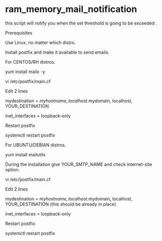# ram_memory_mail_notification

this script will notify you when the set threshold is going to be exceeded .

Prerequisites

Use Linux, no matter which distro.

Install postfix and make it available to send emails. 

For CENTOS/RH distros.

yum install mailx -y

vi /etc/postfix/main.cf

Edit 2 lines

mydestination = $myhostname, localhost.$mydomain, localhost, YOUR_DESTINATION

inet_interfaces = loopback-only

Restart postfix 

systemctl restart postfix

For UBUNTU/DEBIAN distros.

yum install mailutils

During the installation give YOUR_SMTP_NAME and check internet-site option.

vi /etc/postfix/main.cf

Edit 2 lines

mydestination = $myhostname, localhost.$mydomain, localhost, YOUR_DESTINATION (this should be already in place)

inet_interfaces = loopback-only

Restart postfix 

systemctl restart postfix

